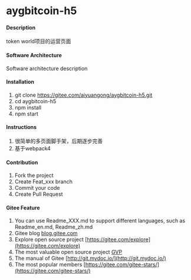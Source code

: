 # aygbitcoin-h5

#### Description
token world项目的运营页面

#### Software Architecture
Software architecture description

#### Installation

1. git clone https://gitee.com/aiyuangong/aygbitcoin-h5.git
2. cd aygbitcoin-h5
3. npm install
4. npm start

#### Instructions

1. 很简单的多页面脚手架，后期逐步完善
2. 基于webpack4

#### Contribution

1. Fork the project
2. Create Feat_xxx branch
3. Commit your code
4. Create Pull Request


#### Gitee Feature

1. You can use Readme\_XXX.md to support different languages, such as Readme\_en.md, Readme\_zh.md
2. Gitee blog [blog.gitee.com](https://blog.gitee.com)
3. Explore open source project [https://gitee.com/explore](https://gitee.com/explore)
4. The most valuable open source project [GVP](https://gitee.com/gvp)
5. The manual of Gitee [http://git.mydoc.io/](http://git.mydoc.io/)
6. The most popular members  [https://gitee.com/gitee-stars/](https://gitee.com/gitee-stars/)